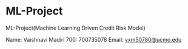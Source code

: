 # ML-Project
 ML-Project(Machine Learning Driven Credit Risk Model)
 
 
Name: Vaishnavi Madiri
700: 700735078
Email: vxm50780@ucmo.edu
 
